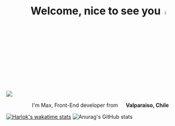 <div align="center">
<h1 align="center">Welcome, nice to see you<a href="https://www.linkedin.com/in/maximiliano-astorga-690956224/"></a><img src="https://media.giphy.com/media/hvRJCLFzcasrR4ia7z/giphy.gif" width="5%"></h1>
</div>
<img src="https://github.com/empytime/empytime/assets/128811342/3056392d-a56c-43a9-b817-0f51e1cc5341.gif">


<br>
<p align="center"> I'm Max, Front-End developer from  <img src="https://cdn-icons-png.flaticon.com/512/197/197586.png" width="13"/> <b>Valparaiso, Chile</b> </p>

[![Harlok's wakatime stats](https://github-readme-stats.vercel.app/api/wakatime?username=empytime)](https://github.com/anuraghazra/github-readme-stats)
![Anurag's GitHub stats](https://github-readme-stats.vercel.app/api?username=empytime&show_icons=true&theme=dracula)
